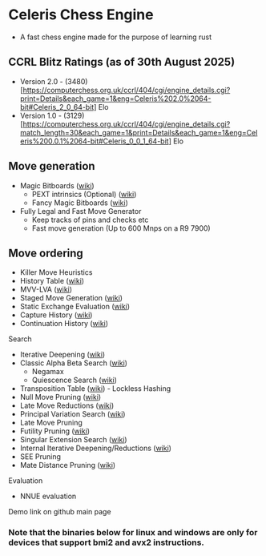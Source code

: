 # Celeris Chess Engine
- A fast chess engine made for the purpose of learning rust

## CCRL Blitz Ratings (as of 30th August 2025)
- Version 2.0 - (3480)[https://computerchess.org.uk/ccrl/404/cgi/engine_details.cgi?print=Details&each_game=1&eng=Celeris%202.0%2064-bit#Celeris_2_0_64-bit] Elo
- Version 1.0 - (3129)[https://computerchess.org.uk/ccrl/404/cgi/engine_details.cgi?match_length=30&each_game=1&print=Details&each_game=1&eng=Celeris%200.0.1%2064-bit#Celeris_0_0_1_64-bit] Elo

## Move generation
- Magic Bitboards ([wiki](https://www.chessprogramming.org/Magic_Bitboards))
    - PEXT intrinsics (Optional) ([wiki](https://www.chessprogramming.org/BMI2#PEXTBitboards))
    - Fancy Magic Bitboards ([wiki](https://www.chessprogramming.org/Magic_Bitboards))
- Fully Legal and Fast Move Generator
    - Keep tracks of pins and checks etc
    - Fast move generation (Up to 600 Mnps on a R9 7900)

## Move ordering
- Killer Move Heuristics
 - History Table ([wiki](https://www.chessprogramming.org/History_Heuristic))
- MVV-LVA ([wiki](https://www.chessprogramming.org/MVV-LVA))
-  Staged Move Generation ([wiki](https://www.chessprogramming.org/Move_Generation))
- Static Exchange Evaluation ([wiki](https://www.chessprogramming.org/Static_Exchange_Evaluation))
- Capture History ([wiki](https://www.chessprogramming.org/History_Heuristic))
- Continuation History ([wiki](https://www.chessprogramming.org/History_Heuristic))

Search
- Iterative Deepening ([wiki](https://www.chessprogramming.org/Iterative_Deepening))
- Classic Alpha Beta Search ([wiki](https://www.chessprogramming.org/Alpha-Beta))
     - Negamax
     - Quiescence Search ([wiki](https://www.chessprogramming.org/Quiescence_Search))
- Transposition Table ([wiki](https://www.chessprogramming.org/Transposition_Table))
       - Lockless Hashing
- Null Move Pruning ([wiki](https://www.chessprogramming.org/Null_Move_Pruning))
- Late Move Reductions ([wiki](https://www.chessprogramming.org/Late_Move_Reductions))
- Principal Variation Search ([wiki](https://www.chessprogramming.org/Principal_Variation_Search))
- Late Move Pruning 
- Futility Pruning ([wiki](https://www.chessprogramming.org/Futility_Pruning))
- Singular Extension Search ([wiki](https://www.chessprogramming.org/Singular_Extensions))
- Internal Iterative Deepening/Reductions ([wiki](https://www.chessprogramming.org/Internal_Iterative_Deepening))
- SEE Pruning
- Mate Distance Pruning ([wiki](https://www.chessprogramming.org/Mate_Distance_Pruning))

Evaluation
-  NNUE evaluation

Demo link on github main page


 ### Note that the binaries below for linux and windows are only for devices that support bmi2 and avx2 instructions.
